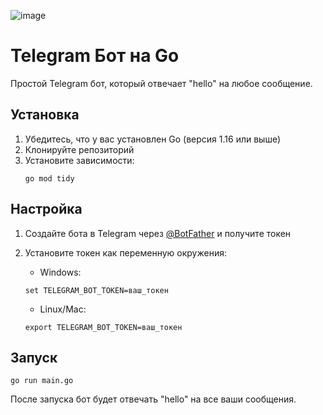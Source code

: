 ![image](https://github.com/user-attachments/assets/f9710604-af34-412d-a501-416659f0b1da)
# Telegram Бот на Go

Простой Telegram бот, который отвечает "hello" на любое сообщение.

## Установка

1. Убедитесь, что у вас установлен Go (версия 1.16 или выше)
2. Клонируйте репозиторий
3. Установите зависимости:
   ```
   go mod tidy
   ```

## Настройка

1. Создайте бота в Telegram через [@BotFather](https://t.me/BotFather) и получите токен
2. Установите токен как переменную окружения:

   - Windows:
   ```
   set TELEGRAM_BOT_TOKEN=ваш_токен
   ```
   
   - Linux/Mac:
   ```
   export TELEGRAM_BOT_TOKEN=ваш_токен
   ```

## Запуск

```
go run main.go
```

После запуска бот будет отвечать "hello" на все ваши сообщения. 
